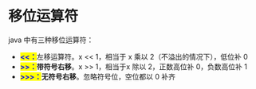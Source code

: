 # 移位运算符

java 中有三种移位运算符：

* <mark style="color:blue;">**<<：**</mark>左移运算符。x << 1，相当于 x 乘以 2（不溢出的情况下），低位补 0
* <mark style="color:blue;">**>>：**</mark>**带符号右移**。x >> 1，相当于x 除以 2，正数高位补 0，负数高位补 1
* <mark style="color:blue;">**>>>：**</mark>**无符号右移**。忽略符号位，空位都以 0 补齐
